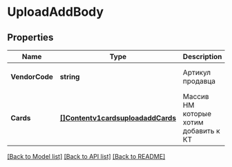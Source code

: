 # UploadAddBody

## Properties
Name | Type | Description | Notes
------------ | ------------- | ------------- | -------------
**VendorCode** | **string** | Артикул продавца | [optional] [default to null]
**Cards** | [**[]Contentv1cardsuploadaddCards**](contentv1cardsuploadadd_cards.md) | Массив НМ которые хотим добавить к КТ | [optional] [default to null]

[[Back to Model list]](../README.md#documentation-for-models) [[Back to API list]](../README.md#documentation-for-api-endpoints) [[Back to README]](../README.md)

